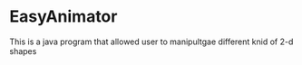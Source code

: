 # EasyAnimator
This is a java program that allowed user to manipultgae different knid of 2-d shapes
